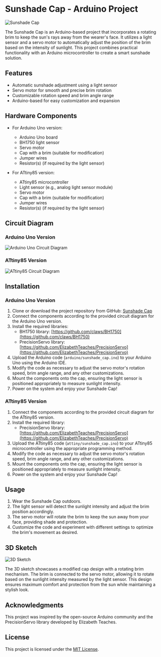 # Sunshade Cap - Arduino Project

![Sunshade Cap](assets/sunshade_cap.jpg)

The Sunshade Cap is an Arduino-based project that incorporates a rotating brim to keep the sun's rays away from the wearer's face. It utilizes a light sensor and a servo motor to automatically adjust the position of the brim based on the intensity of sunlight. This project combines practical functionality with an Arduino microcontroller to create a smart sunshade solution.

## Features

- Automatic sunshade adjustment using a light sensor
- Servo motor for smooth and precise brim rotation
- Customizable rotation speed and brim angle range
- Arduino-based for easy customization and expansion

## Hardware Components

- For Arduino Uno version:
  - Arduino Uno board
  - BH1750 light sensor
  - Servo motor
  - Cap with a brim (suitable for modification)
  - Jumper wires
  - Resistor(s) (if required by the light sensor)

- For ATtiny85 version:
  - ATtiny85 microcontroller
  - Light sensor (e.g., analog light sensor module)
  - Servo motor
  - Cap with a brim (suitable for modification)
  - Jumper wires
  - Resistor(s) (if required by the light sensor)

## Circuit Diagram

### Arduino Uno Version

![Arduino Uno Circuit Diagram](assets/arduino_circuit_diagram.png)

### ATtiny85 Version

![ATtiny85 Circuit Diagram](assets/attiny_circuit_diagram.png)

## Installation

### Arduino Uno Version

1. Clone or download the project repository from GitHub: [Sunshade Cap](https://github.com/your_username/sunshade-cap)
2. Connect the components according to the provided circuit diagram for the Arduino Uno version.
3. Install the required libraries:
   - BH1750 library: [https://github.com/claws/BH1750](https://github.com/claws/BH1750)
   - PrecisionServo library: [https://github.com/ElizabethTeaches/PrecisionServo](https://github.com/ElizabethTeaches/PrecisionServo)
4. Upload the Arduino code (`arduino/sunshade_cap.ino`) to your Arduino Uno using the Arduino IDE.
5. Modify the code as necessary to adjust the servo motor's rotation speed, brim angle range, and any other customizations.
6. Mount the components onto the cap, ensuring the light sensor is positioned appropriately to measure sunlight intensity.
7. Power on the system and enjoy your Sunshade Cap!

### ATtiny85 Version

1. Connect the components according to the provided circuit diagram for the ATtiny85 version.
2. Install the required library:
   - PrecisionServo library: [https://github.com/ElizabethTeaches/PrecisionServo](https://github.com/ElizabethTeaches/PrecisionServo)
3. Upload the ATtiny85 code (`attiny/sunshade_cap.ino`) to your ATtiny85 microcontroller using the appropriate programming method.
4. Modify the code as necessary to adjust the servo motor's rotation speed, brim angle range, and any other customizations.
5. Mount the components onto the cap, ensuring the light sensor is positioned appropriately to measure sunlight intensity.
6. Power on the system and enjoy your Sunshade Cap!

## Usage

1. Wear the Sunshade Cap outdoors.
2. The light sensor will detect the sunlight intensity and adjust the brim position accordingly.
3. The servo motor will rotate the brim to keep the sun away from your face, providing shade and protection.
4. Customize the code and experiment with different settings to optimize the brim's movement as desired.

## 3D Sketch

![3D Sketch](assets/3d_sketch.png)

The 3D sketch showcases a modified cap design with a rotating brim mechanism. The brim is connected to the servo motor, allowing it to rotate based on the sunlight intensity measured by the light sensor. This design ensures maximum comfort and protection from the sun while maintaining a stylish look.

## Acknowledgments

This project was inspired by the open-source Arduino community and the PrecisionServo library developed by Elizabeth Teaches.

## License

This project is licensed under the [MIT License](LICENSE).
